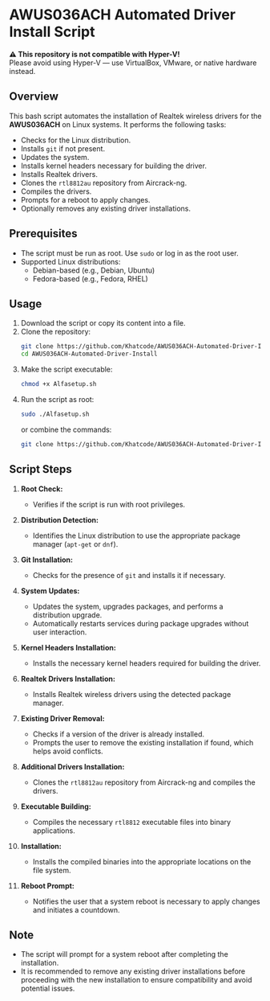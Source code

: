 # AWUS036ACH Automated Driver Install Script

**⚠️ This repository is not compatible with Hyper-V!**  
Please avoid using Hyper-V — use VirtualBox, VMware, or native hardware instead.

## Overview

This bash script automates the installation of Realtek wireless drivers for the **AWUS036ACH** on Linux systems. It performs the following tasks:

- Checks for the Linux distribution.
- Installs `git` if not present.
- Updates the system.
- Installs kernel headers necessary for building the driver.
- Installs Realtek drivers.
- Clones the `rtl8812au` repository from Aircrack-ng.
- Compiles the drivers.
- Prompts for a reboot to apply changes.
- Optionally removes any existing driver installations.

## Prerequisites

- The script must be run as root. Use `sudo` or log in as the root user.
- Supported Linux distributions: 
  - Debian-based (e.g., Debian, Ubuntu)
  - Fedora-based (e.g., Fedora, RHEL)

## Usage

1. Download the script or copy its content into a file.
2. Clone the repository:
    ```bash
    git clone https://github.com/Khatcode/AWUS036ACH-Automated-Driver-Install
    cd AWUS036ACH-Automated-Driver-Install
    ```
3. Make the script executable:
    ```bash
    chmod +x Alfasetup.sh
    ```
4. Run the script as root:
    ```bash
    sudo ./Alfasetup.sh
    ```
   or combine the commands:
    ```bash
    git clone https://github.com/Khatcode/AWUS036ACH-Automated-Driver-Install && cd AWUS036ACH-Automated-Driver-Install && chmod +x Alfasetup.sh && sudo ./Alfasetup.sh
    ```

## Script Steps

1. **Root Check:**
   - Verifies if the script is run with root privileges.

2. **Distribution Detection:**
   - Identifies the Linux distribution to use the appropriate package manager (`apt-get` or `dnf`).

3. **Git Installation:**
   - Checks for the presence of `git` and installs it if necessary.

4. **System Updates:**
   - Updates the system, upgrades packages, and performs a distribution upgrade.
   - Automatically restarts services during package upgrades without user interaction.

5. **Kernel Headers Installation:**
   - Installs the necessary kernel headers required for building the driver.

6. **Realtek Drivers Installation:**
   - Installs Realtek wireless drivers using the detected package manager.

7. **Existing Driver Removal:**
   - Checks if a version of the driver is already installed. 
   - Prompts the user to remove the existing installation if found, which helps avoid conflicts.

8. **Additional Drivers Installation:**
   - Clones the `rtl8812au` repository from Aircrack-ng and compiles the drivers.

9. **Executable Building:**
   - Compiles the necessary `rtl8812` executable files into binary applications.

10. **Installation:**
    - Installs the compiled binaries into the appropriate locations on the file system.

11. **Reboot Prompt:**
    - Notifies the user that a system reboot is necessary to apply changes and initiates a countdown.

## Note

- The script will prompt for a system reboot after completing the installation.
- It is recommended to remove any existing driver installations before proceeding with the new installation to ensure compatibility and avoid potential issues.
